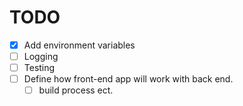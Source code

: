 # TODO

- [x] Add environment variables
- [ ] Logging
- [ ] Testing
- [ ] Define how front-end app will work with back end.
  - [ ] build process ect.
